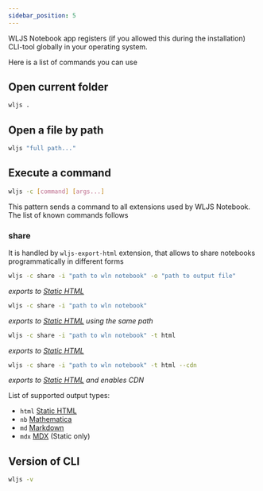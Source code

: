 ```yaml
---
sidebar_position: 5
---
```


WLJS Notebook app registers (if you allowed this during the installation) CLI-tool globally in your operating system.

Here is a list of commands you can use

## Open current folder
```bash
wljs .
```

## Open a file by path
```bash
wljs "full path..."
```

## Execute a command
```bash
wljs -c [command] [args...]
```

This pattern sends a command to all extensions used by WLJS Notebook. The list of known commands follows

### share
It is handled by `wljs-export-html` extension, that allows to share notebooks programmatically in different forms

```bash
wljs -c share -i "path to wln notebook" -o "path to output file"
```
*exports to [Static HTML](frontend/Exporting/Static%20HTML.md)*

```bash
wljs -c share -i "path to wln notebook"
```
*exports to [Static HTML](frontend/Exporting/Static%20HTML.md) using the same path*

```bash
wljs -c share -i "path to wln notebook" -t html
```
*exports to [Static HTML](frontend/Exporting/Static%20HTML.md)*

```bash
wljs -c share -i "path to wln notebook" -t html --cdn
```
*exports to [Static HTML](frontend/Exporting/Static%20HTML.md) and enables CDN*

List of supported output types:
- `html` [Static HTML](frontend/Exporting/Static%20HTML.md)
- `nb` [Mathematica](frontend/Exporting/Mathematica.md)
- `md` [Markdown](frontend/Exporting/Markdown.md)
- `mdx` [MDX](frontend/Exporting/MDX.md) (Static only)


## Version of CLI
```bash
wljs -v
```

